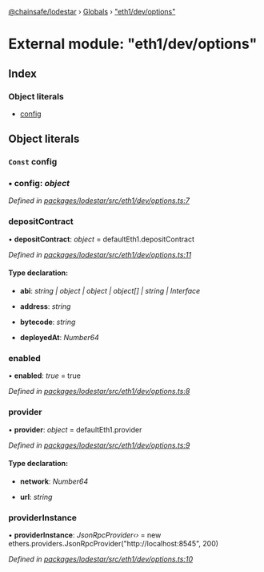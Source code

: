 [@chainsafe/lodestar](../README.md) › [Globals](../globals.md) › ["eth1/dev/options"](_eth1_dev_options_.md)

# External module: "eth1/dev/options"

## Index

### Object literals

* [config](_eth1_dev_options_.md#const-config)

## Object literals

### `Const` config

### ▪ **config**: *object*

*Defined in [packages/lodestar/src/eth1/dev/options.ts:7](https://github.com/ChainSafe/lodestar/blob/663f5df9e/packages/lodestar/src/eth1/dev/options.ts#L7)*

###  depositContract

• **depositContract**: *object* = defaultEth1.depositContract

*Defined in [packages/lodestar/src/eth1/dev/options.ts:11](https://github.com/ChainSafe/lodestar/blob/663f5df9e/packages/lodestar/src/eth1/dev/options.ts#L11)*

#### Type declaration:

* **abi**: *string | object | object | object[] | string | Interface*

* **address**: *string*

* **bytecode**: *string*

* **deployedAt**: *Number64*

###  enabled

• **enabled**: *true* = true

*Defined in [packages/lodestar/src/eth1/dev/options.ts:8](https://github.com/ChainSafe/lodestar/blob/663f5df9e/packages/lodestar/src/eth1/dev/options.ts#L8)*

###  provider

• **provider**: *object* = defaultEth1.provider

*Defined in [packages/lodestar/src/eth1/dev/options.ts:9](https://github.com/ChainSafe/lodestar/blob/663f5df9e/packages/lodestar/src/eth1/dev/options.ts#L9)*

#### Type declaration:

* **network**: *Number64*

* **url**: *string*

###  providerInstance

• **providerInstance**: *JsonRpcProvider‹›* = new ethers.providers.JsonRpcProvider("http://localhost:8545", 200)

*Defined in [packages/lodestar/src/eth1/dev/options.ts:10](https://github.com/ChainSafe/lodestar/blob/663f5df9e/packages/lodestar/src/eth1/dev/options.ts#L10)*
